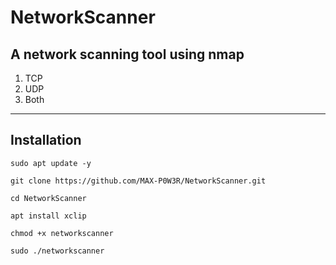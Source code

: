 # NetworkScanner
A network scanning tool using nmap
---
1. TCP
2. UDP
3. Both
---
## Installation
`sudo apt update -y`

`git clone https://github.com/MAX-P0W3R/NetworkScanner.git`

`cd NetworkScanner`

`apt install xclip`

`chmod +x networkscanner`

`sudo ./networkscanner`
